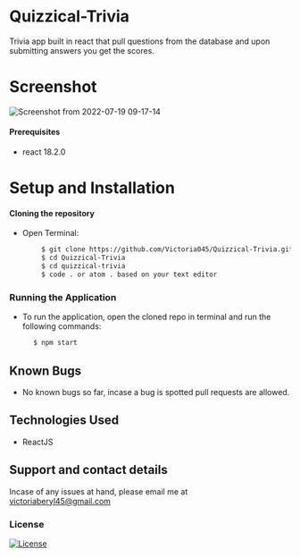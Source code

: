 # Quizzical-Trivia
 Trivia app built in react that pull questions from the database and upon submitting answers you get the scores.
 
# Screenshot
![Screenshot from 2022-07-19 09-17-14](https://user-images.githubusercontent.com/50333645/179679261-e5f43d35-4c72-447a-a247-68507f9e0f9e.png)

#### Prerequisites 
* react 18.2.0

# Setup and Installation
#### Cloning the repository
* Open Terminal:
```bash
        $ git clone https://github.com/Victoria045/Quizzical-Trivia.git
        $ cd Quizzical-Trivia
        $ cd quizzical-trivia
        $ code . or atom . based on your text editor 
```

### Running the Application
* To run the application, open the cloned repo in terminal and run the following commands:
```bash
      $ npm start
```
## Known Bugs
* No known bugs so far, incase a bug is spotted pull requests are allowed.

## Technologies Used
* ReactJS

## Support and contact details
Incase of any issues at hand, please email me at victoriaberyl45@gmail.com

### License
[![License](https://img.shields.io/packagist/l/loopline-systems/closeio-api-wrapper.svg)](https://github.com/Victoria045/Quizzical-Trivia/blob/master/LICENSE)
